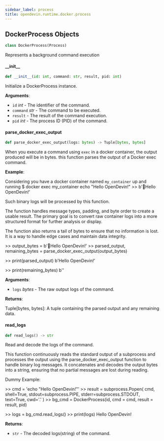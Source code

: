 ```yaml
---
sidebar_label: process
title: opendevin.runtime.docker.process
---
```


## DockerProcess Objects

```python
class DockerProcess(Process)
```

Represents a background command execution

#### \_\_init\_\_

```python
def __init__(id: int, command: str, result, pid: int)
```

Initialize a DockerProcess instance.

**Arguments**:

- `id` _int_ - The identifier of the command.
- `command` _str_ - The command to be executed.
- `result` - The result of the command execution.
- `pid` _int_ - The process ID (PID) of the command.

#### parse\_docker\_exec\_output

```python
def parse_docker_exec_output(logs: bytes) -> Tuple[bytes, bytes]
```

When you execute a command using `exec` in a docker container, the output produced will be in bytes. this function parses the output of a Docker exec command.

**Example**:

  Considering you have a docker container named `my_container` up and running
  $ docker exec my_container echo &quot;Hello OpenDevin!&quot;
  &gt;&gt; b&#x27;       Hello OpenDevin!&#x27;
  
  Such binary logs will be processed by this function.
  
  The function handles message types, padding, and byte order to create a usable result. The primary goal is to convert raw container logs into a more structured format for further analysis or display.
  
  The function also returns a tail of bytes to ensure that no information is lost. It is a way to handle edge cases and maintain data integrity.
  
  &gt;&gt; output_bytes = b&#x27;       Hello OpenDevin!&#x27;
  &gt;&gt; parsed_output, remaining_bytes = parse_docker_exec_output(output_bytes)
  
  &gt;&gt; print(parsed_output)
  b&#x27;Hello OpenDevin!&#x27;
  
  &gt;&gt; print(remaining_bytes)
  b&#x27;&#x27;
  

**Arguments**:

- `logs` _bytes_ - The raw output logs of the command.
  

**Returns**:

  Tuple[bytes, bytes]: A tuple containing the parsed output and any remaining data.

#### read\_logs

```python
def read_logs() -> str
```

Read and decode the logs of the command.

This function continuously reads the standard output of a subprocess and
processes the output using the parse_docker_exec_output function to handle
binary log messages. It concatenates and decodes the output bytes into a
string, ensuring that no partial messages are lost during reading.

Dummy Example:

&gt;&gt; cmd = &#x27;echo &quot;Hello OpenDevin!&quot;&#x27;
&gt;&gt; result = subprocess.Popen(
cmd, shell=True, stdout=subprocess.PIPE,
stderr=subprocess.STDOUT, text=True, cwd=&#x27;.&#x27;
)
&gt;&gt; bg_cmd = DockerProcess(id, cmd = cmd, result = result, pid)

&gt;&gt; logs = bg_cmd.read_logs()
&gt;&gt; print(logs)
Hello OpenDevin!

**Returns**:

- `str` - The decoded logs(string) of the command.

